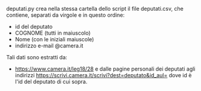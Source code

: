 deputati.py crea nella stessa cartella dello script il file deputati.csv, che contiene, separati da virgole e in questo ordine:
- id del deputato
- COGNOME (tutti in maiuscolo)
- Nome (con le iniziali maiuscole)
- indirizzo e-mail @camera.it

Tali dati sono estratti da:
- https://www.camera.it/leg18/28
e dalle pagine personali dei deputati agli indirizzi https://scrivi.camera.it/scrivi?dest=deputato&id_aul=<id> dove id è l'id del deputato di cui sopra.
